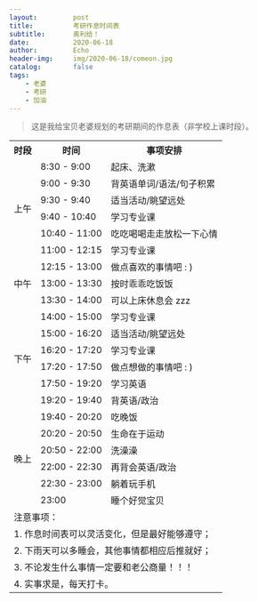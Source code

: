 ```yaml
---
layout:         post
title:          考研作息时间表
subtitle:       奥利给！
date:           2020-06-18
author:         Echo
header-img:     img/2020-06-18/comeon.jpg
catalog:        false
tags: 
    - 老婆
    - 考研
    - 加油
---
```


> 这是我给宝贝老婆规划的考研期间的作息表（非学校上课时段）。

<table align="center">
    <tr>
        <!-- <th rowspan="3">我占了三行</th> -->
        <th>时段</th>
        <th>时间</th>
        <th>事项安排</th>
    </tr>
    <tr>
        <td rowspan="6">上午</td>
        <td>8:30 - 9:00</td>
        <td>起床、洗漱</td>
    </tr>
    <tr>
        <td>9:00 - 9:30</td>
        <td>背英语单词/语法/句子积累</td>
    </tr>
    <tr>
        <td>9:30 - 9:40</td>
        <td>适当活动/眺望远处</td>
    </tr>
    <tr>
        <td>9:40 - 10:40</td>
        <td>学习专业课</td>
    </tr>
    <tr>
        <td>10:40 - 11:00</td>
        <td>吃吃喝喝走走放松一下心情</td>
    </tr>
    <tr>
        <td>11:00 - 12:15</td>
        <td>学习专业课</td>
    </tr>
    <tr>
        <td rowspan="3">中午</td>
        <td>12:15 - 13:00</td>
        <td>做点喜欢的事情吧 : )</td>
    </tr>
    <tr>
        <td>13:00 - 13:30</td>
        <td>按时乖乖吃饭饭</td>
    </tr>
    <tr>
        <td>13:30 - 14:00</td>
        <td>可以上床休息会 zzz</td>
    </tr>
    <tr>
        <td rowspan="6">下午</td>
        <td>14:00 - 15:00</td>
        <td>学习专业课</td>
    </tr>
    <tr>
        <td>15:00 - 16:20</td>
        <td>适当活动/眺望远处</td>
    </tr>
    <tr>
        <td>16:20 - 17:20</td>
        <td>学习专业课</td>
    </tr>
    <tr>
        <td>17:20 - 17:50</td>
        <td>做点想做的事情吧 : )</td>
    </tr>
    <tr>
        <td>17:50 - 19:20</td>
        <td>学习英语</td>
    </tr>
    <tr>
        <td>19:20 - 19:40</td>
        <td>背英语/政治</td>
    </tr>
    <tr>
        <td rowspan="6">晚上</td>
        <td>19:40 - 20:20</td>
        <td>吃晚饭</td>
    </tr>
    <tr>
        <td>20:20 - 20:50</td>
        <td>生命在于运动</td>
    </tr>
    <tr>
        <td>20:50 - 22:00</td>
        <td>洗澡澡</td>
    </tr>
    <tr>
        <td>22:00 - 22:30</td>
        <td>再背会英语/政治</td>
    </tr>
    <tr>
        <td>22:30 - 23:00</td>
        <td>躺着玩手机</td>
    </tr>
    <tr>
        <td>23:00</td>
        <td>睡个好觉宝贝</td>
    </tr>
    <tr>
        <td colspan="3">注意事项：</td>
    </tr>
    <tr>
        <td colspan="3">1. 作息时间表可以灵活变化，但是最好能够遵守；</td>
    </tr>
    <tr>
        <td colspan="3">2. 下雨天可以多睡会，其他事情都相应后推就好；</td>
    </tr>
    <tr>
        <td colspan="3">3. 不论发生什么事情一定要和老公商量！！！</td>
    </tr>
    <tr>
        <td colspan="3">4. 实事求是，每天打卡。</td>
    </tr>

